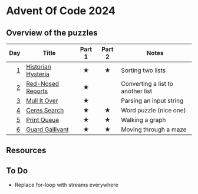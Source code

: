 # Advent Of Code 2024

## Overview of the puzzles

| Day | Title                | Part 1  | Part 2  | Notes                             |
|----:|----------------------|:-------:|:-------:|-----------------------------------|
| [1] | [Historian Hysteria] | &#9733; | &#9733; | Sorting two lists                 |
| [2] | [Red-Nosed Reports]  | &#9733; |         | Converting a list to another list |
| [3] | [Mull It Over]       | &#9733; |         | Parsing an input string           |
| [4] | [Ceres Search]       | &#9733; | &#9733; | Word puzzle (nice one)            |
| [5] | [Print Queue]        | &#9733; | &#9733; | Walking a graph                   |
| [6] | [Guard Gallivant]    | &#9733; | &#9733; | Moving through a maze             |

## Resources

## To Do

* Replace for-loop with streams everywhere

[1]: src/main/kotlin/Day01.kt
[2]: src/main/kotlin/Day02.kt
[3]: src/main/kotlin/Day03.kt
[4]: src/main/kotlin/Day04.kt
[5]: src/main/kotlin/Day05.kt
[6]: src/main/kotlin/Day06.kt

[Historian Hysteria]: https://adventofcode.com/2024/day/1
[Red-Nosed Reports]: https://adventofcode.com/2024/day/2
[Mull It Over]: https://adventofcode.com/2024/day/3
[Ceres Search]: https://adventofcode.com/2024/day/4
[Print Queue]: https://adventofcode.com/2024/day/5
[Guard Gallivant]: https://adventofcode.com/2024/day/6
